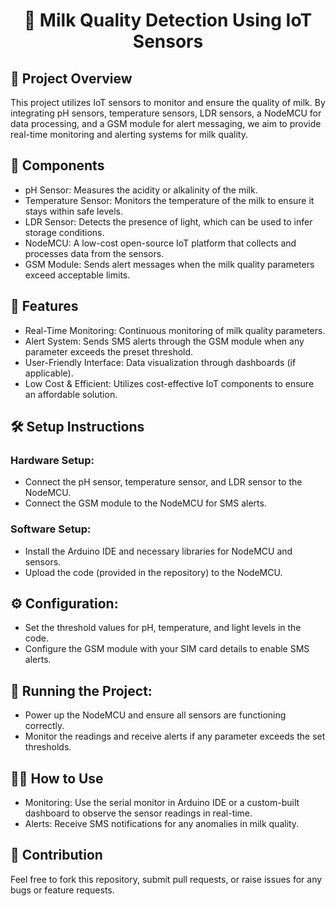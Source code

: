 <h1 align="center"> 🥛 Milk Quality Detection Using IoT Sensors </h1>

<h2>📝 Project Overview</h2>

This project utilizes IoT sensors to monitor and ensure the quality of milk. By integrating pH sensors, temperature sensors, LDR sensors, a NodeMCU for data processing, and a GSM module for alert messaging, we aim to provide real-time monitoring and alerting systems for milk quality.


## 🧰 Components
- pH Sensor: Measures the acidity or alkalinity of the milk.
- Temperature Sensor: Monitors the temperature of the milk to ensure it stays within safe levels.
- LDR Sensor: Detects the presence of light, which can be used to infer storage conditions.
- NodeMCU: A low-cost open-source IoT platform that collects and processes data from the sensors.
- GSM Module: Sends alert messages when the milk quality parameters exceed acceptable limits.


## 🌟 Features
- Real-Time Monitoring: Continuous monitoring of milk quality parameters.
- Alert System: Sends SMS alerts through the GSM module when any parameter exceeds the preset threshold.
- User-Friendly Interface: Data visualization through dashboards (if applicable).
- Low Cost & Efficient: Utilizes cost-effective IoT components to ensure an affordable solution.


## 🛠️ Setup Instructions
### Hardware Setup:
- Connect the pH sensor, temperature sensor, and LDR sensor to the NodeMCU.
- Connect the GSM module to the NodeMCU for SMS alerts.


### Software Setup:
- Install the Arduino IDE and necessary libraries for NodeMCU and sensors.
- Upload the code (provided in the repository) to the NodeMCU.


## ⚙️ Configuration:
- Set the threshold values for pH, temperature, and light levels in the code.
- Configure the GSM module with your SIM card details to enable SMS alerts.


## 🚀 Running the Project:
- Power up the NodeMCU and ensure all sensors are functioning correctly.
- Monitor the readings and receive alerts if any parameter exceeds the set thresholds.


## 👨‍💻 How to Use
- Monitoring: Use the serial monitor in Arduino IDE or a custom-built dashboard to observe the sensor readings in real-time.
- Alerts: Receive SMS notifications for any anomalies in milk quality.


## 🤝 Contribution
Feel free to fork this repository, submit pull requests, or raise issues for any bugs or feature requests.
